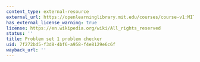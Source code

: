 ```yaml
---
content_type: external-resource
external_url: https://openlearninglibrary.mit.edu/courses/course-v1:MITx+18.05r_10+2022_Summer/courseware/week1/ps1/2?activate_block_id=block-v1%3AMITx%2B18.05r_10%2B2022_Summer%2Btype%40vertical%2Bblock%40ps1-checkvertical
has_external_license_warning: true
license: https://en.wikipedia.org/wiki/All_rights_reserved
status: ''
title: Problem set 1 problem checker
uid: 7f272bd5-f3d8-4bf6-a958-f4e8129e6c6f
wayback_url: ''
---
```

